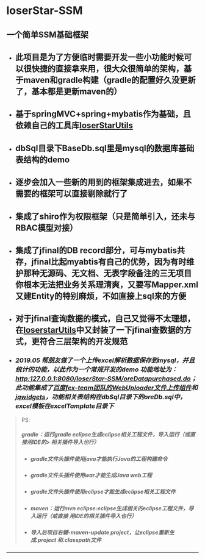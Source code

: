# loserStar-SSM
## 一个简单SSM基础框架
* ## 此项目是为了方便临时需要开发一些小功能时候可以很快捷的直接拿来用，很大众很简单的架构，基于maven和gradle构建（gradle的配置好久没更新了，基本都是更新maven的）
* ## 基于springMVC+spring+mybatis作为基础，且依赖自己的工具库[loserStarUtils](https://github.com/xinxin321198/loserStarUtils)
* ## dbSql目录下BaseDb.sql里是mysql的数据库基础表结构的demo
* ## 逐步会加入一些新的用到的框架集成进去，如果不需要的框架可以直接剔除就行了
* ## 集成了shiro作为权限框架（只是简单引入，还未与RBAC模型对接）
* ## 集成了jfinal的DB record部分，可与mybatis共存，jfinal比起myabtis有自己的优势，因为有时维护那种无源码、无文档、无表字段备注的三无项目你根本无法把业务关系理清爽，又要写Mapper.xml又建Entity的特别麻烦，不如直接上sql来的方便
* ## 对于jfinal查询数据的模式，自己又觉得不太理想，在[loserstarUtils](https://github.com/xinxin321198/loserStarUtils)中又封装了一下jfinal查数据的方式，更符合三层架构的开发规范

* ### *2019.05 帮朋友做了一个上传excel解析数据保存到mysql，并且统计的功能，以此作为一个常规开发的demo 功能地址为：[http:127.0.0.1:8080/loserStar-SSM/oreDatapurchased.do](http:127.0.0.1:8080/loserStar-SSM/oreDatapurchased.do)；此功能集成了[百度fex-team团队的WebUploader文件上传组件](https://github.com/fex-team/webuploader)和[jqwidgets](https://www.jqwidgets.com/)，功能相关表结构在dbSql目录下的oreDb.sql中，excel模板在excelTamplate目录下*

> PS:
> ##### gradle：运行gradle eclipse生成eclipse相关工程文件，导入运行（或直接用IDE的> 相关插件导入也行）
> * ##### gradle文件头插件使用java才能执行Java的工程构建命令
> * ##### gradle文件头插件使用war才能生成Java web工程
> * ##### gradle文件头插件使用eclipse才能生成eclipse相关工程文件
> * ##### maven：运行mvn eclipse:eclipse生成相关的eclipse工程文件，导入运行（或直接 用IDE的相关插件导入也行）
> * ##### 导入后项目右键-maven-update project，让eclipse重新生成.project 和.classpath文件
------